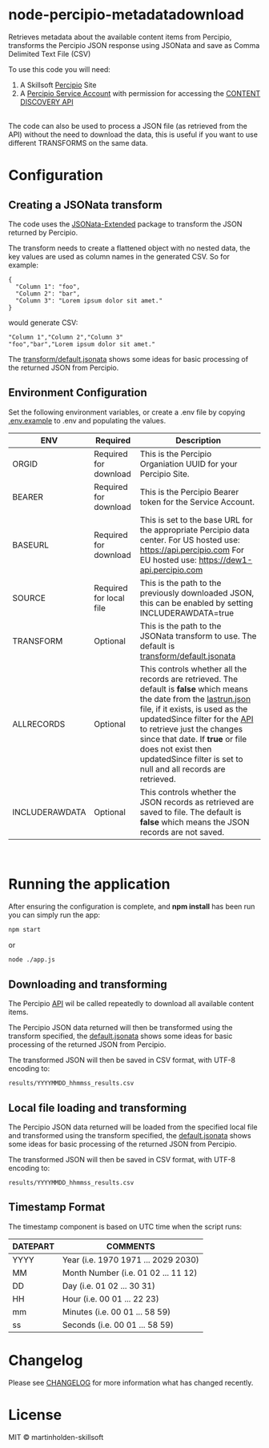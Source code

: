 # node-percipio-metadatadownload

Retrieves metadata about the available content items from Percipio, transforms the Percipio JSON response using JSONata and save as Comma Delimited Text File (CSV)

To use this code you will need:

1. A Skillsoft [Percipio](https://www.skillsoft.com/platform-solution/percipio/) Site
1. A [Percipio Service Account](https://documentation.skillsoft.com/en_us/pes/Integration/Understanding-Percipio/rest-api/pes_authentication.htm) with permission for accessing the [CONTENT DISCOVERY API](https://documentation.skillsoft.com/en_us/pes/Integration/Understanding-Percipio/rest-api/pes_rest_api.htm)
   <br/><br/>

The code can also be used to process a JSON file (as retrieved from the API) without the need to download the data, this is useful if you want to use different TRANSFORMS on the same data.

# Configuration

## Creating a JSONata transform

The code uses the [JSONata-Extended](https://www.npmjs.com/package/jsonata-extended) package to transform the JSON returned by Percipio.

The transform needs to create a flattened object with no nested data, the key values are used as column names in the generated CSV. So for example:

```
{
  "Column 1": "foo",
  "Column 2": "bar",
  "Column 3": "Lorem ipsum dolor sit amet."
}
```

would generate CSV:

```
"Column 1","Column 2","Column 3"
"foo","bar","Lorem ipsum dolor sit amet."
```

The [transform/default.jsonata](transform/default.jsonata) shows some ideas for basic processing of the returned JSON from Percipio.

## Environment Configuration

Set the following environment variables, or create a .env file by copying [.env.example](.env.example) to .env and populating the values.

| ENV        | Required | Description |
| ---------- | -------- | ------------|
| ORGID      | Required for download | This is the Percipio Organiation UUID for your Percipio Site. |
| BEARER     | Required for download | This is the Percipio Bearer token for the Service Account.  |
| BASEURL    | Required for download | This is set to the base URL for the appropriate Percipio data center. For US hosted use: https://api.percipio.com For EU hosted use: https://dew1-api.percipio.com |
| SOURCE    | Required for local file | This is the path to the previously downloaded JSON, this can be enabled by setting INCLUDERAWDATA=true |
| TRANSFORM  | Optional | This is the path to the JSONata transform to use. The default is [transform/default.jsonata](transform/default.jsonata)|
| ALLRECORDS | Optional | This controls whether all the records are retrieved. The default is **false** which means the date from the [lastrun.json](lastrun.json) file, if it exists, is used as the updatedSince filter for the [API](https://api.percipio.com/content-discovery/api-docs/#/Content/getCatalogContentV2) to retrieve just the changes since that date. If **true** or file does not exist then updatedSince filter is set to null and all records are retrieved. |
| INCLUDERAWDATA | Optional | This controls whether the JSON records as retrieved are saved to file. The default is **false** which means the JSON records are not saved. |

<br/>

# Running the application

After ensuring the configuration is complete, and **npm install** has been run you can simply run the app:

```bash
npm start
```

or

```bash
node ./app.js
```
## Downloading and transforming
The Percipio [API](https://api.percipio.com/content-discovery/api-docs/#/Content/getCatalogContentV2) wil be called repeatedly to download all available content items.

The Percipio JSON data returned will then be transformed using the transform specified, the [default.jsonata](transform/default.jsonata) shows some ideas for basic processing of the returned JSON from Percipio.

The transformed JSON will then be saved in CSV format, with UTF-8 encoding to:

```
results/YYYYMMDD_hhmmss_results.csv
```

## Local file loading and transforming
The Percipio JSON data returned will be loaded from the specified local file and transformed using the transform specified, the [default.jsonata](transform/default.jsonata) shows some ideas for basic processing of the returned JSON from Percipio.

The transformed JSON will then be saved in CSV format, with UTF-8 encoding to:

```
results/YYYYMMDD_hhmmss_results.csv
```

## Timestamp Format
The timestamp component is based on UTC time when the script runs:

| DATEPART | COMMENTS                            |
| -------- | ----------------------------------- |
| YYYY     | Year (i.e. 1970 1971 ... 2029 2030) |
| MM       | Month Number (i.e. 01 02 ... 11 12) |
| DD       | Day (i.e. 01 02 ... 30 31)          |
| HH       | Hour (i.e. 00 01 ... 22 23)         |
| mm       | Minutes (i.e. 00 01 ... 58 59)      |
| ss       | Seconds (i.e. 00 01 ... 58 59)      |

# Changelog

Please see [CHANGELOG](CHANGELOG.md) for more information what has changed recently.

# License

MIT © martinholden-skillsoft
